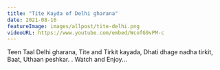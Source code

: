 ```yaml
---
title: "Tite Kayda of Delhi gharana"
date: 2021-08-16
featureImage: images/allpost/tite-delhi.png
videoURL: https://www.youtube.com/embed/WcofG9vPM-c
---
```

Teen Taal Delhi gharana, Tite and Tirkit kayada, Dhati dhage nadha tirkit, Baat, Uthaan peshkar.
. Watch and Enjoy...